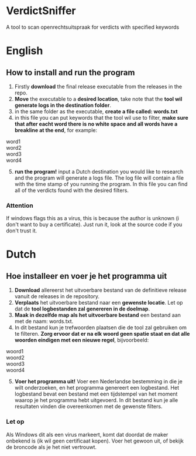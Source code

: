 # VerdictSniffer
A tool to scan openrechtsuitspraak for verdicts with specified keywords


# English

## How to install and run the program
1. Firstly **download** the final release executable from the releases in the repo.
2. **Move** the executable to a **desired location**, take note that the **tool wil generate logs in the destination folder**.
3. in the same folder as the executable, **create a file called: words.txt**
4. in this file you can put keywords that the tool wil use to filter, **make sure that after eacht word there is no white space and all words have a breakline at the end**, for example:

word1<br>
word2<br>
word3<br>
word4<br>

5. **run the program!** input a Dutch destination you would like to research and the program will generate a logs file. The log file will contain a file with the time stamp of you running the program. In this file you can find all of the verdicts found with the desired filters.

### Attention
If windows flags this as a virus, this is because the author is unknown (i don't want to buy a certificate). Just run it, look at the source code if you don't trust it.

# Dutch

## Hoe installeer en voer je het programma uit

1. **Download** allereerst het uitvoerbare bestand van de definitieve release vanuit de releases in de repository.
2. **Verplaats** het uitvoerbare bestand naar een **gewenste locatie**. Let op dat de **tool logbestanden zal genereren in de doelmap**.
3. **Maak in dezelfde map als het uitvoerbare bestand** een bestand aan met de naam: words.txt.
4. In dit bestand kun je trefwoorden plaatsen die de tool zal gebruiken om te filteren. **Zorg ervoor dat er na elk woord geen spatie staat en dat alle woorden eindigen met een nieuwe regel**, bijvoorbeeld:

woord1<br>
woord2<br>
woord3<br>
woord4<br>

5. **Voer het programma uit!** Voer een Nederlandse bestemming in die je wilt onderzoeken, en het programma genereert een logbestand. Het logbestand bevat een bestand met een tijdstempel van het moment waarop je het programma hebt uitgevoerd. In dit bestand kun je alle resultaten vinden die overeenkomen met de gewenste filters.

### Let op
Als Windows dit als een virus markeert, komt dat doordat de maker onbekend is (ik wil geen certificaat kopen). Voer het gewoon uit, of bekijk de broncode als je het niet vertrouwt.
